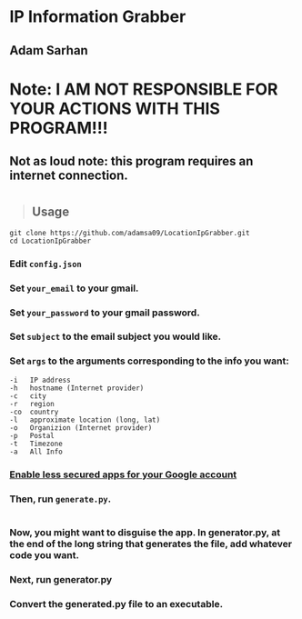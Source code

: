# IP Information Grabber
## Adam Sarhan

# Note: I AM NOT RESPONSIBLE FOR YOUR ACTIONS WITH THIS PROGRAM!!!
## Not as loud note: this program requires an internet connection.
#
>## Usage
`git clone https://github.com/adamsa09/LocationIpGrabber.git`  
`cd LocationIpGrabber`  

### Edit `config.json`
### Set `your_email` to your gmail.
### Set `your_password` to your gmail password.
### Set `subject` to the email subject you would like.
### Set `args` to the arguments corresponding to the info you want:
```
-i   IP address  
-h   hostname (Internet provider) 
-c   city  
-r   region  
-co  country  
-l   approximate location (long, lat)  
-o   Organizion (Internet provider)  
-p   Postal  
-t   Timezone  
-a   All Info
```

### [Enable less secured apps for your Google account](https://myaccount.google.com/lesssecureapps?pli=1&rapt=AEjHL4M_yzUBbTlqrssoE3FTb1-fJ91s9LkQtfU3gfzS7_kk7m--nFj-KFozf-ptYPMZE5kl4HS0WwThaDpZLsbg1l0VuV6cBQ)
### Then, run `generate.py`.  
#
### Now, you might want to disguise the app. In generator.py, at the end of the long string that generates the file, add whatever code you want. 
### Next, run generator.py
### Convert the generated.py file to an executable.
